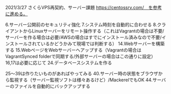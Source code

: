 2021/3/27
さくらVPS再契約、サーバー課題
https://centossrv.com/　を参考に進める。

6.サーバー公開前のセキュリティ強化
7.システム時刻を自動的に合わせる
8.クライアントからLinuxサーバーをリモート操作する（これはVagrantの場合は不要/サーバーを作る場合は必要/AWSの場合はすでにインストール済みなので不要/インストールされているかどうかみて現場では判断する）
14.Webサーバーを構築する
15.WebページをWebサーバーへアップする（Vagrantの場合はVagrantSynced folderで同期する/外部サーバーの場合はこの通りに設定）
16,17は必要に応じて
24.データベースシステムを作る

25〜39は作りたいものがあればやってみる
40.サーバー時の状態をブラウザから監視する（サーバー監視ソフトは様々あるけど）/MackerelでもOK
44.サーバーのファイルを自動的にバックアップする
